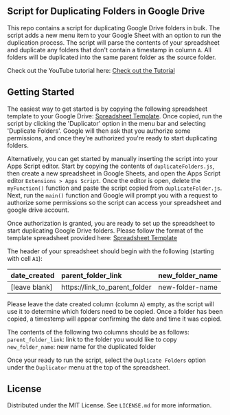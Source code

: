 <!-- DESCRIPTION -->
## Script for Duplicating Folders in Google Drive

This repo contains a script for duplicating Google Drive folders in bulk. The script adds a new menu item to your Google Sheet with an option to run the duplication process. The script will parse the contents of your spreadsheet and duplicate any folders that don't contain a timestamp in column `A`. All folders will be duplicated into the same parent folder as the source folder.

Check out the YouTube tutorial here: [Check out the Tutorial](https://youtu.be/GWnCoA3seVI)

## Getting Started

The easiest way to get started is by copying the following spreadsheet template to your Google Drive: [Spreadsheet Template](https://docs.google.com/spreadsheets/d/1psxqXe_9PG5ITPYeU5Sk8Fm0PhjihfsphqN-TAkeEio/edit?usp=sharing). Once copied, run the script by clicking the 'Duplicator' option in the menu bar and selecting 'Duplicate Folders'. Google will then ask that you authorize some permissions, and once they're authorized you're ready to start duplicating folders.

Alternatively, you can get started by manually inserting the script into your Apps Script editor. Start by copying the contents of `duplicateFolders.js`, then create a new spreadsheet in Google Sheets, and open the Apps Script editor `Extensions > Apps Script`. Once the editor is open, delete the `myFunction()` function and paste the script copied from `duplicateFolder.js`. Next, run the `main()` function and Google will prompt you with a request to authorize some permissions so the script can access your spreadsheet and google drive account. 

Once authorization is granted, you are ready to set up the spreadsheet to start duplicating Google Drive folders. Please follow the format of the template spreadsheet provided here: [Spreadsheet Template](https://docs.google.com/spreadsheets/d/1psxqXe_9PG5ITPYeU5Sk8Fm0PhjihfsphqN-TAkeEio/edit?usp=sharing)

The header of your spreadsheet should begin with the following (starting with cell `A1`): 

| date_created   | parent_folder_link             | new_folder_name  |
|:---------------|:-------------------------------|:-----------------|
| [leave blank]  | https://link_to_parent_folder  | new-folder-name  |

Please leave the date created column (column `A`) empty, as the script will use it to determine which folders need to be copied. Once a folder has been copied, a timestemp will appear confirming the date and time it was copied.

The contents of the following two columns should be as follows:\
`parent_folder_link`: link to the folder you would like to copy\
`new_folder_name`: new name for the duplicated folder

Once your ready to run the script, select the `Duplicate Folders` option under the `Duplicator` menu at the top of the spreadsheet.

<!-- LICENSE -->
## License

Distributed under the MIT License. See `LICENSE.md` for more information.